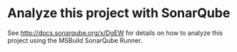 # Analyze this project with SonarQube

See http://docs.sonarqube.org/x/DgEW for details on how to analyze this project using the MSBuild SonarQube Runner.
